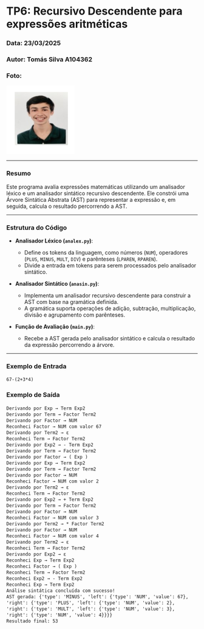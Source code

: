 # TP6: Recursivo Descendente para expressões aritméticas

### Data: 23/03/2025
### Autor: Tomás Silva A104362

### Foto:
![Photo](../Photo.png)

---

### Resumo

Este programa avalia expressões matemáticas utilizando um analisador léxico e um analisador sintático recursivo descendente. Ele constrói uma Árvore Sintática Abstrata (AST) para representar a expressão e, em seguida, calcula o resultado percorrendo a AST.

---

### Estrutura do Código

- **Analisador Léxico (`analex.py`)**:
  - Define os tokens da linguagem, como números (`NUM`), operadores (`PLUS`, `MINUS`, `MULT`, `DIV`) e parênteses (`LPAREN`, `RPAREN`).
  - Divide a entrada em tokens para serem processados pelo analisador sintático.

- **Analisador Sintático (`anasin.py`)**:
  - Implementa um analisador recursivo descendente para construir a AST com base na gramática definida.
  - A gramática suporta operações de adição, subtração, multiplicação, divisão e agrupamento com parênteses.

- **Função de Avaliação (`main.py`)**:
  - Recebe a AST gerada pelo analisador sintático e calcula o resultado da expressão percorrendo a árvore.

---

### Exemplo de Entrada

```plaintext
67-(2+3*4)
```

### Exemplo de Saída 

```plaintext
Derivando por Exp → Term Exp2
Derivando por Term → Factor Term2
Derivando por Factor → NUM
Reconheci Factor → NUM com valor 67
Derivando por Term2 → ε
Reconheci Term → Factor Term2
Derivando por Exp2 → - Term Exp2
Derivando por Term → Factor Term2
Derivando por Factor → ( Exp )
Derivando por Exp → Term Exp2
Derivando por Term → Factor Term2
Derivando por Factor → NUM
Reconheci Factor → NUM com valor 2
Derivando por Term2 → ε
Reconheci Term → Factor Term2
Derivando por Exp2 → + Term Exp2
Derivando por Term → Factor Term2
Derivando por Factor → NUM
Reconheci Factor → NUM com valor 3
Derivando por Term2 → * Factor Term2
Derivando por Factor → NUM
Reconheci Factor → NUM com valor 4
Derivando por Term2 → ε
Reconheci Term → Factor Term2
Derivando por Exp2 → ε
Reconheci Exp → Term Exp2
Reconheci Factor → ( Exp )
Reconheci Term → Factor Term2
Reconheci Exp2 → - Term Exp2
Reconheci Exp → Term Exp2
Análise sintática concluída com sucesso!
AST gerada: {'type': 'MINUS', 'left': {'type': 'NUM', 'value': 67}, 'right': {'type': 'PLUS', 'left': {'type': 'NUM', 'value': 2}, 'right': {'type': 'MULT', 'left': {'type': 'NUM', 'value': 3}, 'right': {'type': 'NUM', 'value': 4}}}}
Resultado final: 53
```
